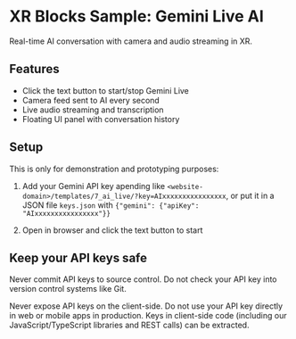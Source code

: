 # XR Blocks Sample: Gemini Live AI

Real-time AI conversation with camera and audio streaming in XR.

## Features

- Click the text button to start/stop Gemini Live
- Camera feed sent to AI every second
- Live audio streaming and transcription
- Floating UI panel with conversation history

## Setup

This is only for demonstration and prototyping purposes:

1. Add your Gemini API key apending like `<website-domain>/templates/7_ai_live/?key=AIxxxxxxxxxxxxxxxx`,
   or put it in a JSON file `keys.json` with
   `{"gemini": {"apiKey": "AIxxxxxxxxxxxxxxxx"}}`

2. Open in browser and click the text button to start

## Keep your API keys safe

Never commit API keys to source control. Do not check your API key into version
control systems like Git.

Never expose API keys on the client-side. Do not use your API key directly in
web or mobile apps in production. Keys in client-side code
(including our JavaScript/TypeScript libraries and REST calls) can be extracted.
